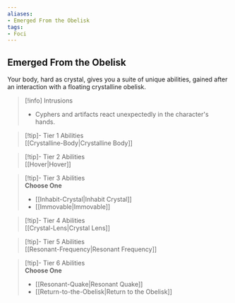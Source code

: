 ```yaml
---
aliases:
- Emerged From the Obelisk
tags:
- Foci
---
```


  
## Emerged From the Obelisk  
Your body, hard as crystal, gives you a suite of unique abilities, gained after an interaction with a floating crystalline obelisk.  

>[!info] Intrusions  
>- Cyphers and artifacts react unexpectedly in the character's hands.  


>[!tip]- Tier 1 Abilities  
> [[Crystalline-Body|Crystalline Body]]  


>[!tip]- Tier 2 Abilities  
> [[Hover|Hover]]  


>[!tip]- Tier 3 Abilities  
> **Choose One**  
>- [[Inhabit-Crystal|Inhabit Crystal]]  
>- [[Immovable|Immovable]]  


>[!tip]- Tier 4 Abilities  
> [[Crystal-Lens|Crystal Lens]]  


>[!tip]- Tier 5 Abilities  
> [[Resonant-Frequency|Resonant Frequency]]  


>[!tip]- Tier 6 Abilities  
> **Choose One**  
>- [[Resonant-Quake|Resonant Quake]]  
>- [[Return-to-the-Obelisk|Return to the Obelisk]]